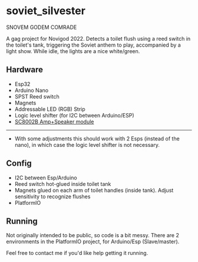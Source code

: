 # soviet_silvester
SNOVEM GODEM COMRADE

A gag project for Novigod 2022.
Detects a toilet flush using a reed switch in the toilet's tank, triggering the Soviet anthem to play, accompanied by a light show.
While idle, the lights are a nice white/green.

## Hardware
* Esp32
* Arduino Nano
* SPST Reed switch
* Magnets
* Addressable LED (RGB) Strip
* Logic level shifter (for I2C between Arduino/ESP)
* [SC8002B Amp+Speaker module](https://www.keyestudio.com/products/keyestudio-8002b-power-amplifier-module-speaker-buzzer-for-arduino-industrial-grade)

------

* With some adjustments this should work with 2 Esps (instead of the nano), in which case the logic level shifter is not necessary.

## Config
* I2C between Esp/Arduino
* Reed switch hot-glued inside toilet tank
* Magnets glued on each arm of toilet handles (inside tank). Adjust sensitivity to recognize flushes
* PlatformIO

## Running
Not originally intended to be public, so code is a bit messy.
There are 2 environments in the PlatformIO project, for Arduino/Esp (Slave/master).

Feel free to contact me if you'd like help getting it running.
